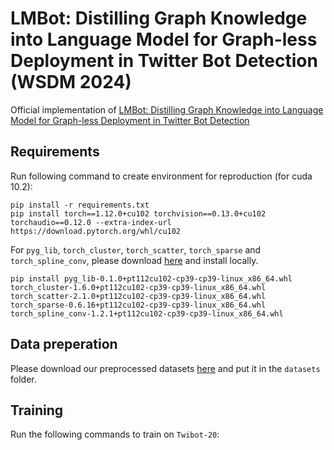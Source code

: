 # LMBot: Distilling Graph Knowledge into Language Model for Graph-less Deployment in Twitter Bot Detection (WSDM 2024)
Official implementation of [LMBot: Distilling Graph Knowledge into Language Model for Graph-less Deployment in Twitter Bot Detection](https://arxiv.org/abs/2306.17408)

## Requirements
Run following command to create environment for reproduction (for cuda 10.2):
```
pip install -r requirements.txt
pip install torch==1.12.0+cu102 torchvision==0.13.0+cu102 torchaudio==0.12.0 --extra-index-url https://download.pytorch.org/whl/cu102
```
For ```pyg_lib```, ```torch_cluster```, ```torch_scatter```, ```torch_sparse``` and ```torch_spline_conv```, please download [here](https://data.pyg.org/whl/torch-1.12.0%2Bcu102.html) and install locally.
```
pip install pyg_lib-0.1.0+pt112cu102-cp39-cp39-linux_x86_64.whl torch_cluster-1.6.0+pt112cu102-cp39-cp39-linux_x86_64.whl torch_scatter-2.1.0+pt112cu102-cp39-cp39-linux_x86_64.whl torch_sparse-0.6.16+pt112cu102-cp39-cp39-linux_x86_64.whl torch_spline_conv-1.2.1+pt112cu102-cp39-cp39-linux_x86_64.whl
```
## Data preperation
Please download our preprocessed datasets [here]() and put it in the ```datasets``` folder.

## Training
Run the following commands to train on ```Twibot-20```:
```
```
